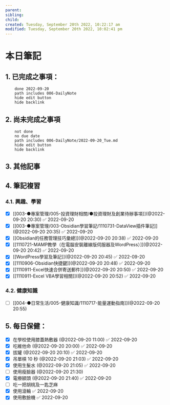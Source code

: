 ```yaml
---
parent: 
sibling: 
child: 
created: Tuesday, September 20th 2022, 10:22:17 am
modified: Tuesday, September 20th 2022, 10:02:41 pm
---
```


# 本日筆記

## 1. 已完成之事項：
```tasks
	done 2022-09-20
	path includes 006-DailyNote
	hide edit button 
	hide backlink
```

## 2. 尚未完成之事項
```tasks
	not done
	no due date
	path includes 006-DailyNote/2022-09-20_Tue.md
	hide edit button 
	hide backlink
```

## 3. 其他記事

## 4. 筆記複習
### 4.1. 興趣、學習
- [x] [[003-●專案管理/005-投資理財相關/●投資理財及創業待辦事項]](@2022-09-20 20:30) ✅ 2022-09-20
- [x] [[003-●專案管理/003-Obsidian學習筆記/1110731-DataView插件筆記]](@2022-09-20 20:35) ✅ 2022-09-20
- [x] [[Obsidian的任務管理技巧彙總]](@2022-09-20 20:38) ✅ 2022-09-20
- [x] [[1110721-MAMP教學（在電腦安裝離線版伺服器及WordPress）]](@2022-09-20 20:42) ✅ 2022-09-20
- [x] [[WordPress學習及筆記]](@2022-09-20 20:45) ✅ 2022-09-20
- [x] [[1110906-Obsidian快捷鍵]](@2022-09-20 20:48) ✅ 2022-09-20
- [x] [[1110911-Excel快速合併寄送郵件]](@2022-09-20 20:50) ✅ 2022-09-20
- [x] [[1110911-Excel VBA學習相關]](@2022-09-20 20:52) ✅ 2022-09-20

### 4.2. 健康知識
- [ ] [[004-●日常生活/005-健康知識/1110717-能量運動指南]](@2022-09-20 20:55)

## 5. 每日保健：
- [x] 在學校使用膝蓋熱敷器 (@2022-09-20 11:00) ✅ 2022-09-20
- [x] 吃維他命 (@2022-09-20 20:00) ✅ 2022-09-20
- [x] 拔罐 (@2022-09-20 20:10) ✅ 2022-09-20
- [x] 吊單槓 10 秒 (@2022-09-20 21:03) ✅ 2022-09-20
- [x] 使用生髮水 (@2022-09-20 21:05) ✅ 2022-09-20
- [ ] 使用瘦臉器 (@2022-09-20 21:30)
- [x] 電療額頭 (@2022-09-20 21:40) ✅ 2022-09-20
- [ ] 吃一把胡桃及一匙芝麻
- [x] 使用滾輪 ✅ 2022-09-20
- [x] 使用敷臉機 ✅ 2022-09-20
